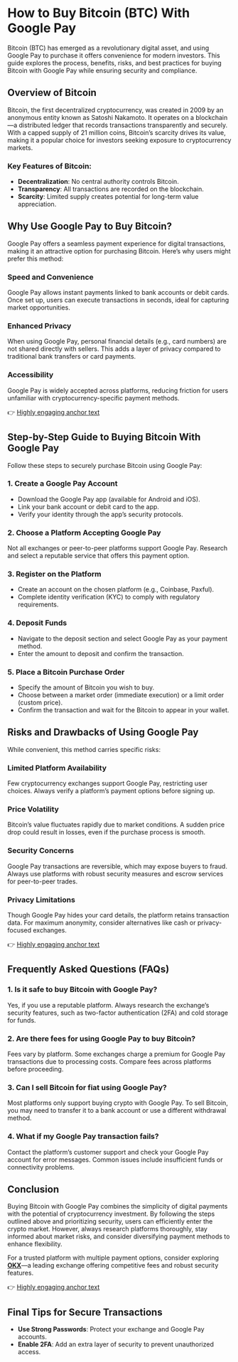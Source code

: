 # How to Buy Bitcoin (BTC) With Google Pay  

Bitcoin (BTC) has emerged as a revolutionary digital asset, and using Google Pay to purchase it offers convenience for modern investors. This guide explores the process, benefits, risks, and best practices for buying Bitcoin with Google Pay while ensuring security and compliance.  

## Overview of Bitcoin  

Bitcoin, the first decentralized cryptocurrency, was created in 2009 by an anonymous entity known as Satoshi Nakamoto. It operates on a blockchain—a distributed ledger that records transactions transparently and securely. With a capped supply of 21 million coins, Bitcoin’s scarcity drives its value, making it a popular choice for investors seeking exposure to cryptocurrency markets.  

### Key Features of Bitcoin:  
- **Decentralization**: No central authority controls Bitcoin.  
- **Transparency**: All transactions are recorded on the blockchain.  
- **Scarcity**: Limited supply creates potential for long-term value appreciation.  

## Why Use Google Pay to Buy Bitcoin?  

Google Pay offers a seamless payment experience for digital transactions, making it an attractive option for purchasing Bitcoin. Here’s why users might prefer this method:  

### Speed and Convenience  
Google Pay allows instant payments linked to bank accounts or debit cards. Once set up, users can execute transactions in seconds, ideal for capturing market opportunities.  

### Enhanced Privacy  
When using Google Pay, personal financial details (e.g., card numbers) are not shared directly with sellers. This adds a layer of privacy compared to traditional bank transfers or card payments.  

### Accessibility  
Google Pay is widely accepted across platforms, reducing friction for users unfamiliar with cryptocurrency-specific payment methods.  

👉 [Highly engaging anchor text](https://bit.ly/okx-bonus)  

## Step-by-Step Guide to Buying Bitcoin With Google Pay  

Follow these steps to securely purchase Bitcoin using Google Pay:  

### 1. Create a Google Pay Account  
- Download the Google Pay app (available for Android and iOS).  
- Link your bank account or debit card to the app.  
- Verify your identity through the app’s security protocols.  

### 2. Choose a Platform Accepting Google Pay  
Not all exchanges or peer-to-peer platforms support Google Pay. Research and select a reputable service that offers this payment option.  

### 3. Register on the Platform  
- Create an account on the chosen platform (e.g., Coinbase, Paxful).  
- Complete identity verification (KYC) to comply with regulatory requirements.  

### 4. Deposit Funds  
- Navigate to the deposit section and select Google Pay as your payment method.  
- Enter the amount to deposit and confirm the transaction.  

### 5. Place a Bitcoin Purchase Order  
- Specify the amount of Bitcoin you wish to buy.  
- Choose between a market order (immediate execution) or a limit order (custom price).  
- Confirm the transaction and wait for the Bitcoin to appear in your wallet.  

## Risks and Drawbacks of Using Google Pay  

While convenient, this method carries specific risks:  

### Limited Platform Availability  
Few cryptocurrency exchanges support Google Pay, restricting user choices. Always verify a platform’s payment options before signing up.  

### Price Volatility  
Bitcoin’s value fluctuates rapidly due to market conditions. A sudden price drop could result in losses, even if the purchase process is smooth.  

### Security Concerns  
Google Pay transactions are reversible, which may expose buyers to fraud. Always use platforms with robust security measures and escrow services for peer-to-peer trades.  

### Privacy Limitations  
Though Google Pay hides your card details, the platform retains transaction data. For maximum anonymity, consider alternatives like cash or privacy-focused exchanges.  

👉 [Highly engaging anchor text](https://bit.ly/okx-bonus)  

## Frequently Asked Questions (FAQs)  

### 1. Is it safe to buy Bitcoin with Google Pay?  
Yes, if you use a reputable platform. Always research the exchange’s security features, such as two-factor authentication (2FA) and cold storage for funds.  

### 2. Are there fees for using Google Pay to buy Bitcoin?  
Fees vary by platform. Some exchanges charge a premium for Google Pay transactions due to processing costs. Compare fees across platforms before proceeding.  

### 3. Can I sell Bitcoin for fiat using Google Pay?  
Most platforms only support buying crypto with Google Pay. To sell Bitcoin, you may need to transfer it to a bank account or use a different withdrawal method.  

### 4. What if my Google Pay transaction fails?  
Contact the platform’s customer support and check your Google Pay account for error messages. Common issues include insufficient funds or connectivity problems.  

## Conclusion  

Buying Bitcoin with Google Pay combines the simplicity of digital payments with the potential of cryptocurrency investment. By following the steps outlined above and prioritizing security, users can efficiently enter the crypto market. However, always research platforms thoroughly, stay informed about market risks, and consider diversifying payment methods to enhance flexibility.  

For a trusted platform with multiple payment options, consider exploring **[OKX](https://bit.ly/okx-bonus)**—a leading exchange offering competitive fees and robust security features.  

👉 [Highly engaging anchor text](https://bit.ly/okx-bonus)  

## Final Tips for Secure Transactions  
- **Use Strong Passwords**: Protect your exchange and Google Pay accounts.  
- **Enable 2FA**: Add an extra layer of security to prevent unauthorized access.  